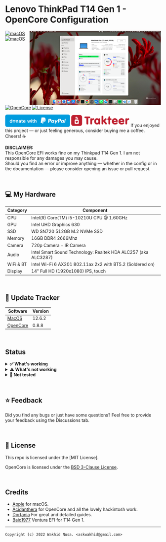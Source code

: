 # Lenovo ThinkPad T14 Gen 1 - OpenCore Configuration

<img align="right" src="/img/t14-gen-1-monterey.png" alt="macOS Monterey running on the T14 Gen 1" width="425">

[![macOS](https://img.shields.io/badge/macOS-Monterey-brightgreen.svg)](https://developer.apple.com/documentation/macos-release-notes)
[![macOS](https://img.shields.io/badge/macOS-Mammoth-brightgreen.svg)](https://developer.apple.com/documentation/macos-release-notes)
[![OpenCore](https://img.shields.io/badge/OpenCore-0.8.0-blue)](https://github.com/acidanthera/OpenCorePkg)
[![License](https://img.shields.io/badge/license-MIT-purple)](/LICENSE)

<a href="https://paypal.me/askwakhid/"><img src="img/blue.svg" height="40"></a>
<a href="https://trakteer.id/wakhid/"><img src="img/trakteer.png" height="40"></a> 
If you enjoyed this project — or just feeling generous, consider buying me a coffee. Cheers! :coffee:


**DISCLAIMER:**  
This OpenCore EFI works fine on my Thinkpad T14 Gen 1.
I am not responsible for any damages you may cause.  
Should you find an error or improve anything — whether in the config or in the documentation — please consider opening an issue or pull request.

&nbsp;

## 💻 My Hardware

| Category  | Component                                  |
| --------- | ------------------------------------------ |
| CPU       | Intel(R) Core(TM) i5-10210U CPU @ 1.60GHz  |
| GPU       | Intel UHD Graphics 630                     |
| SSD       | WD SN720 512GB M.2 NVMe SSD                |
| Memory    | 16GB DDR4 2666Mhz                          |
| Camera    | 720p Camera + IR Camera                    |
| Audio     | Intel Smart Sound Technology: Realtek HDA ALC257 (aka ALC3287)    |
| WiFi & BT | Intel Wi-Fi 6 AX201 802.11ax 2x2 with BT5.2 (Soldered on)           |
| Display   | 14" Full HD (1920x1080) IPS, touch         |

&nbsp;

## 🔄 Update Tracker

| Software  | Version                                                       |
| --------- | --------------------------------------------------------------|
| [MacOS](https://www.apple.com/macos/)                            | 12.6.2   |
| [OpenCore](https://github.com/acidanthera/OpenCorePkg/releases)  | 0.8.8    |

&nbsp;

## Status

<details>  
<summary><strong>✅ What's working</strong></summary>
</br>
 
- [X] Intel WiFi & Bluetooth (thanks to [itlwn](https://github.com/OpenIntelWireless/itlwm))
- [X] Brightness / Volume Control
- [X] Battery Information
- [X] Audio Out (Audio Jack & Speaker)
- [X] Audio In (Microphone Only from Audio Jack)
- [X] USB Ports & Built-in Camera
- [X] Graphics Acceleration
- [X] Trackpoint / Touchpad
- [X] Power management / Sleep
- [X] FaceTime / iMessage (iServices)
- [X] HDMI
- [X] Automatic OS updates
- [X] Handoff / Universal Clipboard
- [X] SIP / FireVault 2
- [X] USB-C
- [X] Thunderbolt 3


</details>

<details>  
<summary><strong>⚠️ What's not working</strong></summary>
</br>
- [ ] Internal Microphone, common issue laptop with Intel Smart Sound Technology ( Intel SST )
- [ ] Safari DRM ```Use Chromium powered Browser or Firefox to watch Amazon Prime Video, Netflix, Disney+ and others```
- [ ] AirDrop & Continuity
- [ ] Fingerprint Reader (Disabled with NoTouchID kext)
- [ ] Touchscreen ( I will working on this as soon as possible )

</details>

<details>  
<summary><strong>🔄 Not tested</strong></summary>
</br>

- [ ] Sidecar Wireless
- [ ] Apple Watch Unlock
- [ ] WWAN
- [ ] Dualbooting Windows / Linux (with OpenCore)
- [ ] Sidecar (Cable) / AirPlay to Mac


</details>

&nbsp;

## ⭐️ Feedback
Did you find any bugs or just have some questions? Feel free to provide your feedback using the Discussions tab.

&nbsp;

## 📜 License

This repo is licensed under the [MIT License].

OpenCore is licensed under the [BSD 3-Clause License](https://github.com/acidanthera/OpenCorePkg/blob/master/LICENSE.txt).


&nbsp;

## Credits

- [Apple](https://apple.com) for macOS.
- [Acidanthera](https://github.com/acidanthera) for OpenCore and all the lovely hackintosh work.
- [Dortania](https://dortania.github.io/OpenCore-Install-Guide/config-laptop.plist/icelake.html) For great and detailed guides.
- [Baio1977](https://github.com/Baio1977/) Ventura EFI for T14 Gen 1.

---
```Copyright (c) 2022 Wakhid Nusa. <askwakhid@gmail.com>```
